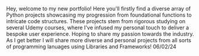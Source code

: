 Hey, welcome to my new portfolio! Here you'll firstly find a diverse array of Python projects showcasing my progression from foundational functions to intricate code structures. These projects stem from rigorous studying on several Udemy courses, where I've infused my personal touch to deliver a bespoke user experience. Hoping to share my passion towards the industry.
As I get better I will share more diverse and personal projects from all sorts of programming lanuages using Libraries and Frameworks!
06/02/24
